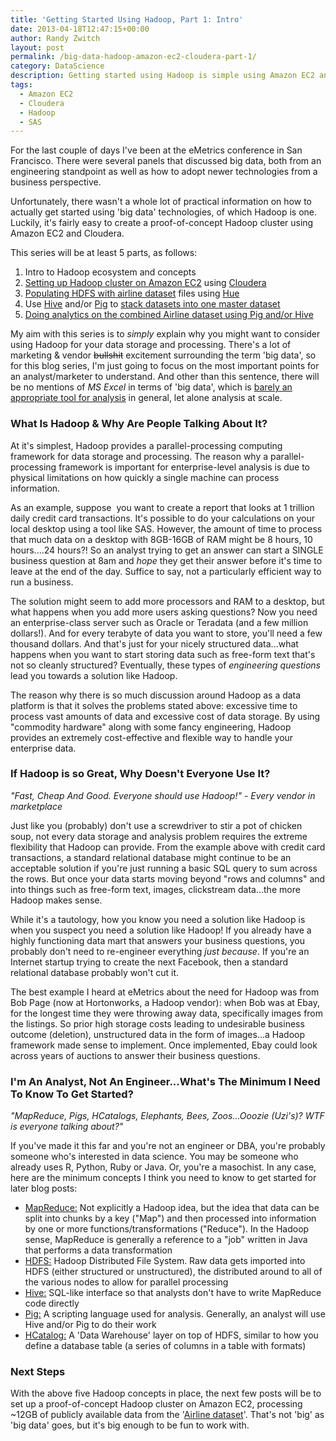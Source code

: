 ```yaml
---
title: 'Getting Started Using Hadoop, Part 1: Intro'
date: 2013-04-18T12:47:15+00:00
author: Randy Zwitch
layout: post
permalink: /big-data-hadoop-amazon-ec2-cloudera-part-1/
category: DataScience
description: Getting started using Hadoop is simple using Amazon EC2 and Cloudera. For a few dollars per hour, you can create a fully functioning Hadoop cluster.
tags:
  - Amazon EC2
  - Cloudera
  - Hadoop
  - SAS
---
```

For the last couple of days I've been at the eMetrics conference in San Francisco. There were several panels that discussed big data, both from an engineering standpoint as well as how to adopt newer technologies from a business perspective.

Unfortunately, there wasn't a whole lot of practical information on how to actually get started using 'big data' technologies, of which Hadoop is one.  Luckily, it's fairly easy to create a proof-of-concept Hadoop cluster using Amazon EC2 and Cloudera.

This series will be at least 5 parts, as follows:

  1. Intro to Hadoop ecosystem and concepts
  2. [Setting up Hadoop cluster on Amazon EC2](http://randyzwitch.com/big-data-hadoop-amazon-ec2-cloudera-part-2/ "Setting up Hadoop Cluster on Amazon EC2") using <a title="Cloudera Amazon EC2" href="http://blog.cloudera.com/blog/2013/03/how-to-create-a-cdh-cluster-on-amazon-ec2-via-cloudera-manager/" target="_blank">Cloudera</a>
  3. <a title="Populating HDFS using Hue" href="http://randyzwitch.com/uploading-data-hadoop-amazon-ec2-cloudera-part-3/" target="_blank">Populating HDFS with airline dataset</a> files using <a title="Hadoop Hue" href="http://cloudera.github.io/hue/" target="_blank">Hue</a>
  4. Use <a title="Hive joins" href="https://cwiki.apache.org/Hive/languagemanual-joins.html" target="_blank">Hive</a> and/or <a title="Apache Pig" href="http://pig.apache.org/" target="_blank">Pig</a> to <a title="Creating Tables with Hive" href="http://randyzwitch.com/hadoop-creating-tables-hive/" target="_blank">stack datasets into one master dataset</a>
  5. <a title="Analysis using Pig & Hive" href="http://randyzwitch.com/getting-started-hadoop-hive-pig/" target="_blank">Doing analytics on the combined Airline dataset using Pig and/or Hive</a>

My aim with this series is to _simply_ explain why you might want to consider using Hadoop for your data storage and processing. There's a lot of marketing & vendor <del>bullshit</del> excitement surrounding the term 'big data', so for this blog series, I'm just going to focus on the most important points for an analyst/marketer to understand. And other than this sentence, there will be no mentions of _MS Excel_ in terms of 'big data', which is <a title="Use R not Excel" href="http://blog.revolutionanalytics.com/2013/04/more-reasons-not-to-use-excel-for-modeling.html" target="_blank">barely an appropriate tool for analysis</a> in general, let alone analysis at scale.

### What Is Hadoop & Why Are People Talking About It?

At it's simplest, Hadoop provides a parallel-processing computing framework for data storage and processing. The reason why a parallel-processing framework is important for enterprise-level analysis is due to physical limitations on how quickly a single machine can process information.

As an example, suppose  you want to create a report that looks at 1 trillion daily credit card transactions. It's possible to do your calculations on your local desktop using a tool like SAS. However, the amount of time to process that much data on a desktop with 8GB-16GB of RAM might be 8 hours, 10 hours....24 hours?! So an analyst trying to get an answer can start a SINGLE business question at 8am and _hope_ they get their answer before it's time to leave at the end of the day. Suffice to say, not a particularly efficient way to run a business.

The solution might seem to add more processors and RAM to a desktop, but what happens when you add more users asking questions? Now you need an enterprise-class server such as Oracle or Teradata (and a few million dollars!). And for every terabyte of data you want to store, you'll need a few thousand dollars. And that's just for your nicely structured data...what happens when you want to start storing data such as free-form text that's not so cleanly structured? Eventually, these types of _engineering questions_ lead you towards a solution like Hadoop.

The reason why there is so much discussion around Hadoop as a data platform is that it solves the problems stated above: excessive time to process vast amounts of data and excessive cost of data storage. By using "commodity hardware" along with some fancy engineering, Hadoop provides an extremely cost-effective and flexible way to handle your enterprise data.

### If Hadoop is so Great, Why Doesn't Everyone Use It?

_"Fast, Cheap And Good. Everyone should use Hadoop!" - Every vendor in marketplace_

Just like you (probably) don't use a screwdriver to stir a pot of chicken soup, not every data storage and analysis problem requires the extreme flexibility that Hadoop can provide. From the example above with credit card transactions, a standard relational database might continue to be an acceptable solution if you're just running a basic SQL query to sum across the rows. But once your data starts moving beyond "rows and columns" and into things such as free-form text, images, clickstream data...the more Hadoop makes sense.

While it's a tautology, how you know you need a solution like Hadoop is when you suspect you need a solution like Hadoop! If you already have a highly functioning data mart that answers your business questions, you probably don't need to re-engineer everything _just because_. If you're an Internet startup trying to create the next Facebook, then a standard relational database probably won't cut it.

The best example I heard at eMetrics about the need for Hadoop was from Bob Page (now at Hortonworks, a Hadoop vendor): when Bob was at Ebay, for the longest time they were throwing away data, specifically images from the listings. So prior high storage costs leading to undesirable business outcome (deletion), unstructured data in the form of images...a Hadoop framework made sense to implement. Once implemented, Ebay could look across years of auctions to answer their business questions.

### I'm An Analyst, Not An Engineer...What's The Minimum I Need To Know To Get Started?

_"MapReduce, Pigs, HCatalogs, Elephants, Bees, Zoos...Ooozie (Uzi's)? WTF is everyone talking about?"_

If you've made it this far and you're not an engineer or DBA, you're probably someone who's interested in data science. You may be someone who already uses R, Python, Ruby or Java. Or, you're a masochist. In any case, here are the minimum concepts I think you need to know to get started for later blog posts:

  * <span style="text-decoration: underline;">MapReduce:</span> Not explicitly a Hadoop idea, but the idea that data can be split into chunks by a key ("Map") and then processed into information by one or more functions/transformations ("Reduce"). In the Hadoop sense, MapReduce is generally a reference to a "job" written in Java that performs a data transformation
  * <span style="text-decoration: underline;">HDFS:</span> Hadoop Distributed File System. Raw data gets imported into HDFS (either structured or unstructured), the distributed around to all of the various nodes to allow for parallel processing
  * <span style="text-decoration: underline;">Hive:</span> SQL-like interface so that analysts don't have to write MapReduce code directly
  * <span style="text-decoration: underline;">Pig:</span> A scripting language used for analysis. Generally, an analyst will use Hive and/or Pig to do their work
  * <span style="text-decoration: underline;">HCatalog:</span> A 'Data Warehouse' layer on top of HDFS, similar to how you define a database table (a series of columns in a table with formats)

### Next Steps

With the above five Hadoop concepts in place, the next few posts will be to set up a proof-of-concept Hadoop cluster on Amazon EC2, processing ~12GB of publicly available data from the '<a title="Airline dataset" href="http://stat-computing.org/dataexpo/2009/the-data.html" target="_blank">Airline dataset</a>'. That's not 'big' as 'big data' goes, but it's big enough to be fun to work with.
